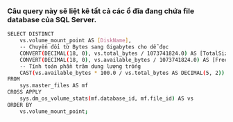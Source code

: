### Câu query này sẽ liệt kê tất cả các ổ đĩa đang chứa file database của SQL Server.

```bash
SELECT DISTINCT
    vs.volume_mount_point AS [DiskName],
    -- Chuyển đổi từ Bytes sang Gigabytes cho dễ đọc
    CONVERT(DECIMAL(18, 0), vs.total_bytes / 1073741824.0) AS [TotalSize(GB)],
    CONVERT(DECIMAL(18, 0), vs.available_bytes / 1073741824.0) AS [FreeSize(GB)],
    -- Tính toán phần trăm dung lượng trống
    CAST(vs.available_bytes * 100.0 / vs.total_bytes AS DECIMAL(5, 2)) AS [FreePercent]
FROM
    sys.master_files AS mf
CROSS APPLY
    sys.dm_os_volume_stats(mf.database_id, mf.file_id) AS vs
ORDER BY
    vs.volume_mount_point;
```